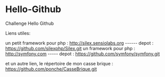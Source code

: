 # Hello-Github
Challenge Hello Github

Liens utiles: 

un petit framework pour php : http://silex.sensiolabs.org ------ depot : https://github.com/silexphp/Silex.git
un framework pour php : http://symfony.com ----- depot :  https://github.com/symfony/symfony.git

et un autre lien, le répertoire de mon casse brique : https://github.com/ponche/CasseBrique.git

